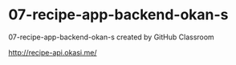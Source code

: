 # 07-recipe-app-backend-okan-s
07-recipe-app-backend-okan-s created by GitHub Classroom

http://recipe-api.okasi.me/
